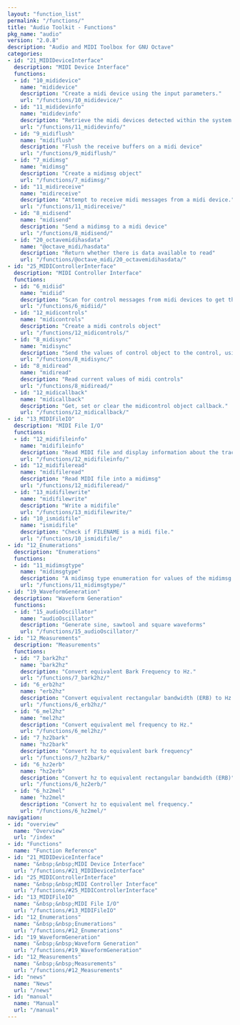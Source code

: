 ```yaml
---
layout: "function_list"
permalink: "/functions/"
title: "Audio Toolkit - Functions"
pkg_name: "audio"
version: "2.0.8"
description: "Audio and MIDI Toolbox for GNU Octave"
categories:
- id: "21_MIDIDeviceInterface"
  description: "MIDI Device Interface"
  functions:
  - id: "10_mididevice"
    name: "mididevice"
    description: "Create a midi device using the input parameters."
    url: "/functions/10_mididevice/"
  - id: "11_mididevinfo"
    name: "mididevinfo"
    description: "Retrieve the midi devices detected within the system."
    url: "/functions/11_mididevinfo/"
  - id: "9_midiflush"
    name: "midiflush"
    description: "Flush the receive buffers on a midi device"
    url: "/functions/9_midiflush/"
  - id: "7_midimsg"
    name: "midimsg"
    description: "Create a midimsg object"
    url: "/functions/7_midimsg/"
  - id: "11_midireceive"
    name: "midireceive"
    description: "Attempt to receive midi messages from a midi device."
    url: "/functions/11_midireceive/"
  - id: "8_midisend"
    name: "midisend"
    description: "Send a midimsg to a midi device"
    url: "/functions/8_midisend/"
  - id: "20_octavemidihasdata"
    name: "@octave_midi/hasdata"
    description: "Return whether there is data available to read"
    url: "/functions/@octave_midi/20_octavemidihasdata/"
- id: "25_MIDIControllerInterface"
  description: "MIDI Controller Interface"
  functions:
  - id: "6_midiid"
    name: "midiid"
    description: "Scan for control messages from midi devices to get the id of the device"
    url: "/functions/6_midiid/"
  - id: "12_midicontrols"
    name: "midicontrols"
    description: "Create a midi controls object"
    url: "/functions/12_midicontrols/"
  - id: "8_midisync"
    name: "midisync"
    description: "Send the values of control object to the control, using CTRLVALUES values if ..."
    url: "/functions/8_midisync/"
  - id: "8_midiread"
    name: "midiread"
    description: "Read current values of midi controls"
    url: "/functions/8_midiread/"
  - id: "12_midicallback"
    name: "midicallback"
    description: "Get, set or clear the midicontrol object callback."
    url: "/functions/12_midicallback/"
- id: "13_MIDIFileIO"
  description: "MIDI File I/O"
  functions:
  - id: "12_midifileinfo"
    name: "midifileinfo"
    description: "Read MIDI file and display information about the tracks and data"
    url: "/functions/12_midifileinfo/"
  - id: "12_midifileread"
    name: "midifileread"
    description: "Read MIDI file into a midimsg"
    url: "/functions/12_midifileread/"
  - id: "13_midifilewrite"
    name: "midifilewrite"
    description: "Write a midifile"
    url: "/functions/13_midifilewrite/"
  - id: "10_ismidifile"
    name: "ismidifile"
    description: "Check if FILENAME is a midi file."
    url: "/functions/10_ismidifile/"
- id: "12_Enumerations"
  description: "Enumerations"
  functions:
  - id: "11_midimsgtype"
    name: "midimsgtype"
    description: "A midimsg type enumeration for values of the midimsg type."
    url: "/functions/11_midimsgtype/"
- id: "19_WaveformGeneration"
  description: "Waveform Generation"
  functions:
  - id: "15_audioOscillator"
    name: "audioOscillator"
    description: "Generate sine, sawtool and square waveforms"
    url: "/functions/15_audioOscillator/"
- id: "12_Measurements"
  description: "Measurements"
  functions:
  - id: "7_bark2hz"
    name: "bark2hz"
    description: "Convert equivalent Bark Frequency to Hz."
    url: "/functions/7_bark2hz/"
  - id: "6_erb2hz"
    name: "erb2hz"
    description: "Convert equivalent rectangular bandwidth (ERB) to Hz."
    url: "/functions/6_erb2hz/"
  - id: "6_mel2hz"
    name: "mel2hz"
    description: "Convert equivalent mel frequency to Hz."
    url: "/functions/6_mel2hz/"
  - id: "7_hz2bark"
    name: "hz2bark"
    description: "Convert hz to equivalent bark frequency"
    url: "/functions/7_hz2bark/"
  - id: "6_hz2erb"
    name: "hz2erb"
    description: "Convert hz to equivalent rectangular bandwidth (ERB)"
    url: "/functions/6_hz2erb/"
  - id: "6_hz2mel"
    name: "hz2mel"
    description: "Convert hz to equivalent mel frequency."
    url: "/functions/6_hz2mel/"
navigation:
- id: "overview"
  name: "Overview"
  url: "/index"
- id: "Functions"
  name: "Function Reference"
- id: "21_MIDIDeviceInterface"
  name: "&nbsp;&nbsp;MIDI Device Interface"
  url: "/functions/#21_MIDIDeviceInterface"
- id: "25_MIDIControllerInterface"
  name: "&nbsp;&nbsp;MIDI Controller Interface"
  url: "/functions/#25_MIDIControllerInterface"
- id: "13_MIDIFileIO"
  name: "&nbsp;&nbsp;MIDI File I/O"
  url: "/functions/#13_MIDIFileIO"
- id: "12_Enumerations"
  name: "&nbsp;&nbsp;Enumerations"
  url: "/functions/#12_Enumerations"
- id: "19_WaveformGeneration"
  name: "&nbsp;&nbsp;Waveform Generation"
  url: "/functions/#19_WaveformGeneration"
- id: "12_Measurements"
  name: "&nbsp;&nbsp;Measurements"
  url: "/functions/#12_Measurements"
- id: "news"
  name: "News"
  url: "/news"
- id: "manual"
  name: "Manual"
  url: "/manual"
---
```

